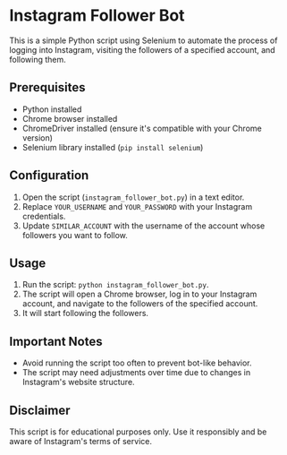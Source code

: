 # Instagram Follower Bot

This is a simple Python script using Selenium to automate the process of logging into Instagram, visiting the followers of a specified account, and following them.

## Prerequisites

- Python installed
- Chrome browser installed
- ChromeDriver installed (ensure it's compatible with your Chrome version)
- Selenium library installed (`pip install selenium`)

## Configuration

1. Open the script (`instagram_follower_bot.py`) in a text editor.
2. Replace `YOUR_USERNAME` and `YOUR_PASSWORD` with your Instagram credentials.
3. Update `SIMILAR_ACCOUNT` with the username of the account whose followers you want to follow.

## Usage

1. Run the script: `python instagram_follower_bot.py`.
2. The script will open a Chrome browser, log in to your Instagram account, and navigate to the followers of the specified account.
3. It will start following the followers.

## Important Notes

- Avoid running the script too often to prevent bot-like behavior.
- The script may need adjustments over time due to changes in Instagram's website structure.

## Disclaimer

This script is for educational purposes only. Use it responsibly and be aware of Instagram's terms of service.
